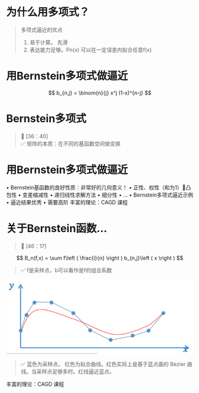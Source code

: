 # 为什么用多项式？

> 多项式逼近的优点
> 1. 易于计算。 先滑
> 2. 表达能力足够。Pn(x) 可以在一定误差内拟合任意f(x)

# 用Bernstein多项式做逼近

$$
b_{n,j} = \binom{n}{j} x^j (1-x)^{n-j}
$$

# Bernstein多项式

> &#x1F50E; [36：40]   
> &#x2705; 矩阵的本质：在不同的基函数空间做变换

# 用Bernstein多项式做逼近

• Bernstein基函数的良好性质：非常好的几何意义！
• 正性、权性（和为1）凸包性
• 变差缩减性
• 递归线性求解方法
• 细分性
• …
• Bernstein多项式逼近示例
• 逼近结果优秀
• 需要高阶
丰富的理论：CAGD 课程

# 关于Bernstein函数…

> &#x1F50E; [46：17]   

$$
B_n(f,x) = \sum f\left ( \frac{i}{n}  \right ) b_{n,j}\left ( x \right )  
$$

> &#x2705; f是采样点，b可以看作是f的组合系数

![](../assets/13.PNG)

> &#x2705; 蓝色为采样点， 红色为拟合曲线。红色实际上是基于蓝点画的 Bezier 曲线。当采样点足够多时。红线逼近蓝点。

丰富的理论：CAGD 课程
